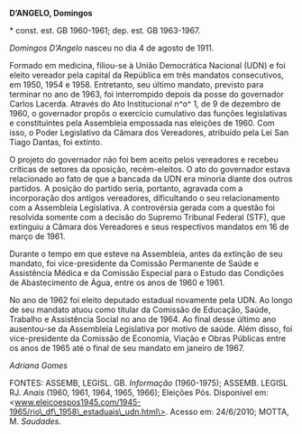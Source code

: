 **D’ANGELO, Domingos**

\* const. est. GB 1960-1961; dep. est. GB 1963-1967.

*Domingos D’Angelo* nasceu no dia 4 de agosto de 1911.

Formado em medicina, filiou-se à União Democrática Nacional (UDN) e foi
eleito vereador pela capital da República em três mandatos consecutivos,
em 1950, 1954 e 1958. Entretanto, seu último mandato, previsto para
terminar no ano de 1963, foi interrompido depois da posse do governador
Carlos Lacerda. Através do Ato Institucional n^o^ 1, de 9 de dezembro de
1960, o governador propôs o exercício cumulativo das funções
legislativas e constituintes pela Assembleia empossada nas eleições de
1960. Com isso, o Poder Legislativo da Câmara dos Vereadores, atribuído
pela Lei San Tiago Dantas, foi extinto.

O projeto do governador não foi bem aceito pelos vereadores e recebeu
críticas de setores da oposição, recém-eleitos. O ato do governador
estava relacionado ao fato de que a bancada da UDN era minoria diante
dos outros partidos. A posição do partido seria, portanto, agravada com
a incorporação dos antigos vereadores, dificultando o seu relacionamento
com a Assembleia Legislativa. A controvérsia gerada com a questão foi
resolvida somente com a decisão do Supremo Tribunal Federal (STF), que
extinguiu a Câmara dos Vereadores e seus respectivos mandatos em 16 de
março de 1961.

Durante o tempo em que esteve na Assembleia, antes da extinção de seu
mandato, foi vice-presidente da Comissão Permanente de Saúde e
Assistência Médica e da Comissão Especial para o Estudo das Condições de
Abastecimento de Água, entre os anos de 1960 e 1961.

No ano de 1962 foi eleito deputado estadual novamente pela UDN. Ao longo
de seu mandato atuou como titular da Comissão de Educação, Saúde,
Trabalho e Assistência Social no ano de 1964. Ao final desse último ano
ausentou-se da Assembleia Legislativa por motivo de saúde. Além disso,
foi vice-presidente da Comissão de Economia, Viação e Obras Públicas
entre os anos de 1965 até o final de seu mandato em janeiro de 1967.

*Adriana Gomes*

FONTES: ASSEMB, LEGISL. GB. *Informação* (1960-1975); ASSEMB. LEGISL RJ.
*Anais* (1960, 1961, 1964, 1965, 1966); Eleições Pós. Disponível em:
\<www.eleicoespos1945.com/1945-1965/rio\_df\_1958\_estaduais\_udn.html\>.
Acesso em: 24/6/2010; MOTTA, M. *Saudades*.
